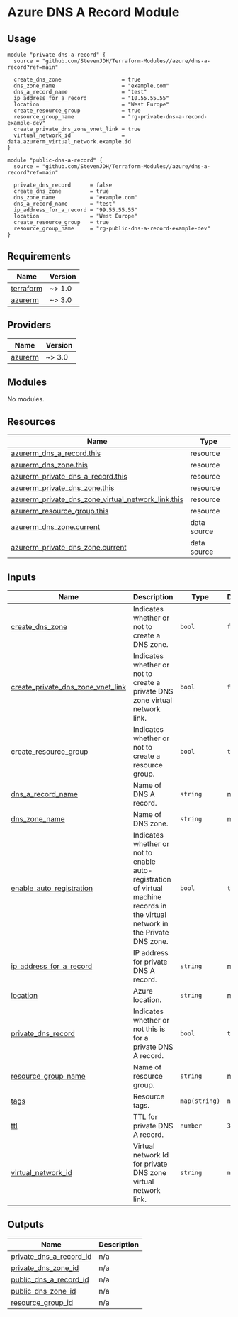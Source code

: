 # Azure DNS A Record Module

## Usage

```hcl
module "private-dns-a-record" {
  source = "github.com/StevenJDH/Terraform-Modules//azure/dns-a-record?ref=main"

  create_dns_zone                   = true
  dns_zone_name                     = "example.com"
  dns_a_record_name                 = "test"
  ip_address_for_a_record           = "10.55.55.55"
  location                          = "West Europe"
  create_resource_group             = true
  resource_group_name               = "rg-private-dns-a-record-example-dev"
  create_private_dns_zone_vnet_link = true
  virtual_network_id                = data.azurerm_virtual_network.example.id            
}

module "public-dns-a-record" {
  source = "github.com/StevenJDH/Terraform-Modules//azure/dns-a-record?ref=main"

  private_dns_record      = false
  create_dns_zone         = true
  dns_zone_name           = "example.com"
  dns_a_record_name       = "test"
  ip_address_for_a_record = "99.55.55.55"
  location                = "West Europe"
  create_resource_group   = true
  resource_group_name     = "rg-public-dns-a-record-example-dev"
}
```

<!-- BEGIN_TF_DOCS -->
## Requirements

| Name | Version |
|------|---------|
| <a name="requirement_terraform"></a> [terraform](#requirement\_terraform) | ~> 1.0 |
| <a name="requirement_azurerm"></a> [azurerm](#requirement\_azurerm) | ~> 3.0 |

## Providers

| Name | Version |
|------|---------|
| <a name="provider_azurerm"></a> [azurerm](#provider\_azurerm) | ~> 3.0 |

## Modules

No modules.

## Resources

| Name | Type |
|------|------|
| [azurerm_dns_a_record.this](https://registry.terraform.io/providers/hashicorp/azurerm/latest/docs/resources/dns_a_record) | resource |
| [azurerm_dns_zone.this](https://registry.terraform.io/providers/hashicorp/azurerm/latest/docs/resources/dns_zone) | resource |
| [azurerm_private_dns_a_record.this](https://registry.terraform.io/providers/hashicorp/azurerm/latest/docs/resources/private_dns_a_record) | resource |
| [azurerm_private_dns_zone.this](https://registry.terraform.io/providers/hashicorp/azurerm/latest/docs/resources/private_dns_zone) | resource |
| [azurerm_private_dns_zone_virtual_network_link.this](https://registry.terraform.io/providers/hashicorp/azurerm/latest/docs/resources/private_dns_zone_virtual_network_link) | resource |
| [azurerm_resource_group.this](https://registry.terraform.io/providers/hashicorp/azurerm/latest/docs/resources/resource_group) | resource |
| [azurerm_dns_zone.current](https://registry.terraform.io/providers/hashicorp/azurerm/latest/docs/data-sources/dns_zone) | data source |
| [azurerm_private_dns_zone.current](https://registry.terraform.io/providers/hashicorp/azurerm/latest/docs/data-sources/private_dns_zone) | data source |

## Inputs

| Name | Description | Type | Default | Required |
|------|-------------|------|---------|:--------:|
| <a name="input_create_dns_zone"></a> [create\_dns\_zone](#input\_create\_dns\_zone) | Indicates whether or not to create a DNS zone. | `bool` | `false` | no |
| <a name="input_create_private_dns_zone_vnet_link"></a> [create\_private\_dns\_zone\_vnet\_link](#input\_create\_private\_dns\_zone\_vnet\_link) | Indicates whether or not to create a private DNS zone virtual network link. | `bool` | `false` | no |
| <a name="input_create_resource_group"></a> [create\_resource\_group](#input\_create\_resource\_group) | Indicates whether or not to create a resource group. | `bool` | `true` | no |
| <a name="input_dns_a_record_name"></a> [dns\_a\_record\_name](#input\_dns\_a\_record\_name) | Name of DNS A record. | `string` | n/a | yes |
| <a name="input_dns_zone_name"></a> [dns\_zone\_name](#input\_dns\_zone\_name) | Name of DNS zone. | `string` | n/a | yes |
| <a name="input_enable_auto_registration"></a> [enable\_auto\_registration](#input\_enable\_auto\_registration) | Indicates whether or not to enable auto-registration of virtual machine records in the virtual network in the Private DNS zone. | `bool` | `true` | no |
| <a name="input_ip_address_for_a_record"></a> [ip\_address\_for\_a\_record](#input\_ip\_address\_for\_a\_record) | IP address for private DNS A record. | `string` | n/a | yes |
| <a name="input_location"></a> [location](#input\_location) | Azure location. | `string` | n/a | yes |
| <a name="input_private_dns_record"></a> [private\_dns\_record](#input\_private\_dns\_record) | Indicates whether or not this is for a private DNS A record. | `bool` | `true` | no |
| <a name="input_resource_group_name"></a> [resource\_group\_name](#input\_resource\_group\_name) | Name of resource group. | `string` | n/a | yes |
| <a name="input_tags"></a> [tags](#input\_tags) | Resource tags. | `map(string)` | `null` | no |
| <a name="input_ttl"></a> [ttl](#input\_ttl) | TTL for private DNS A record. | `number` | `3600` | no |
| <a name="input_virtual_network_id"></a> [virtual\_network\_id](#input\_virtual\_network\_id) | Virtual network Id for private DNS zone virtual network link. | `string` | `null` | no |

## Outputs

| Name | Description |
|------|-------------|
| <a name="output_private_dns_a_record_id"></a> [private\_dns\_a\_record\_id](#output\_private\_dns\_a\_record\_id) | n/a |
| <a name="output_private_dns_zone_id"></a> [private\_dns\_zone\_id](#output\_private\_dns\_zone\_id) | n/a |
| <a name="output_public_dns_a_record_id"></a> [public\_dns\_a\_record\_id](#output\_public\_dns\_a\_record\_id) | n/a |
| <a name="output_public_dns_zone_id"></a> [public\_dns\_zone\_id](#output\_public\_dns\_zone\_id) | n/a |
| <a name="output_resource_group_id"></a> [resource\_group\_id](#output\_resource\_group\_id) | n/a |
<!-- END_TF_DOCS -->
